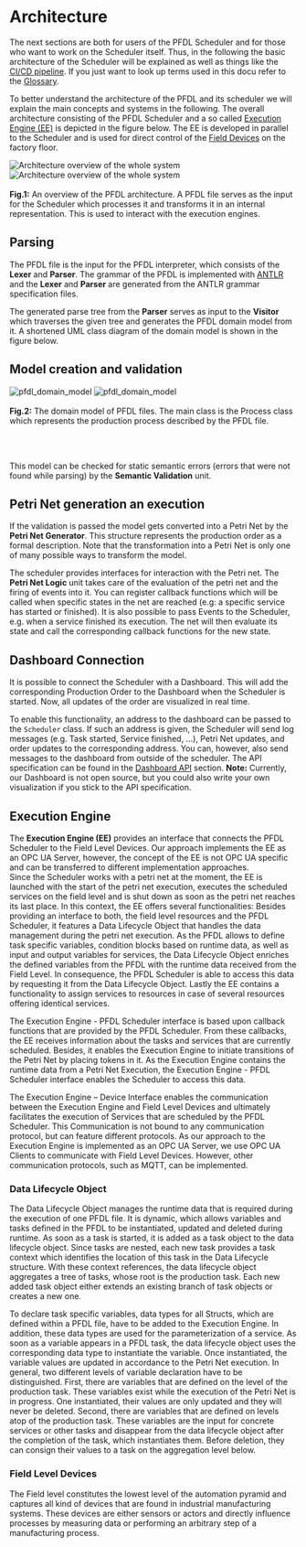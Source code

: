 <!--
SPDX-FileCopyrightText: The PFDL Contributors
SPDX-License-Identifier: MIT
-->
<style>
.figure{
    width: 100%;
    display: block;
    margin-left: auto;
    margin-right: auto;
}
</style>

# Architecture
The next sections are both for users of the PFDL Scheduler and for those who want to work on the Scheduler itself.
Thus, in the following the basic architecture of the Scheduler will be explained as well as things like the [CI/CD pipeline](ci_cd.md).
If you just want to look up terms used in this docu refer to the [Glossary](glossary.md).

To better understand the architecture of the PFDL and its scheduler we will explain the main concepts and systems in the following.
The overall architecture consisting of the PFDL Scheduler and a so called [Execution Engine (EE)](#execution-engine) is depicted in the figure below.
The EE is developed in parallel to the Scheduler and is used for direct control of the [Field Devices](#field-level-devices) on the factory floor.

<div class="figure">
<img src="../../img/pfdl_architecture_overview.png#only-light" alt="Architecture overview of the whole system"/>
<img src="../../img/pfdl_architecture_overview_dark.png#only-dark" alt="Architecture overview of the whole system"/>
<br><br>
<b>Fig.1:</b> An overview of the PFDL architecture.
A PFDL file serves as the input for the Scheduler which processes it and transforms it in an internal representation.
This is used to interact with the execution engines.
<br>
</div>

## Parsing
The PFDL file is the input for the PFDL interpreter, which consists of the **Lexer** and **Parser**.
The grammar of the PFDL is implemented with [ANTLR](http://antlr.org) and the **Lexer** and **Parser** are generated from the ANTLR grammar specification files.

The generated parse tree from the **Parser** serves as input to the **Visitor** which traverses the given tree and generates the PFDL domain model from it.
A shortened UML class diagram of the domain model is shown in the figure below.

## Model creation and validation
<div class="figure">
<img src="../../img/pfdl_domain_model.png#only-light" alt="pfdl_domain_model"/>
<img src="../../img/pfdl_domain_model_dark.png#only-dark" alt="pfdl_domain_model"/>
<br><br>
<b>Fig.2:</b> The domain model of PFDL files. The main class is the Process class which represents the production process described by the PFDL file.

<br><br>
</div>

This model can be checked for static semantic errors (errors that were not found while parsing) by the **Semantic Validation** unit.

## Petri Net generation an execution
If the validation is passed the model gets converted into a Petri Net by the **Petri Net Generator**.
This structure represents the production order as a formal description.
Note that the transformation into a Petri Net is only one of many possible ways to transform the model.

The scheduler provides interfaces for interaction with the Petri net.
The **Petri Net Logic** unit takes care of the evaluation of the petri net and the firing of events into it.
You can register callback functions which will be called when specific states in the net are reached (e.g: a specific service has started or finished). It is also possible to pass Events to the Scheduler, e.g. when a service finished its execution. The net will then evaluate its state and call the corresponding callback functions for the new state.

## Dashboard Connection
It is possible to connect the Scheduler with a Dashboard.
This will add the corresponding Production Order to the Dashboard when the Scheduler is started.
Now, all updates of the order are visualized in real time.

To enable this functionality, an address to the dashboard can be passed to the `Scheduler` class.
If such an address is given, the Scheduler will send log messages (e.g. Task started, Service finished, ...), Petri Net updates, and order updates to the corresponding address.
You can, however, also send messages to the dashboard from outside of the scheduler.
The API specification can be found in the [Dashboard API](../scheduler/dashboard.md) section.
**Note:** Currently, our Dashboard is not open source, but you could also write your own visualization if you stick to the API specification.

## Execution Engine
The **Execution Engine (EE)** provides an interface that connects the PFDL Scheduler to the Field Level Devices.
Our approach implements the EE as an OPC UA Server, however, the concept of the EE is not OPC UA specific and can be transferred to different implementation approaches.  
Since the Scheduler works with a petri net at the moment, the EE is launched with the start of the petri net execution, executes the scheduled services on the field level and is shut down as soon as the petri net reaches its last place.
In this context, the EE offers several functionalities: Besides providing an interface to both, the field level resources and the PFDL Scheduler, it features a Data Lifecycle Object that handles the data management during the petri net execution.
As the PFDL allows to define task specific variables, condition blocks based on runtime data, as well as input and output variables for services, the Data Lifecycle Object enriches the defined variables from the PFDL with the runtime data received from the Field Level.
In consequence, the PFDL Scheduler is able to access this data by requesting it from the Data Lifecycle Object.
Lastly the EE contains a functionality to assign services to resources in case of several resources offering identical services.

The Execution Engine - PFDL Scheduler interface is based upon callback functions that are provided by the PFDL Scheduler. From these callbacks, the EE receives information about the tasks and services that are currently scheduled. Besides, it enables the Execution Engine to initiate transitions of the Petri Net by placing tokens in it. As the Execution Engine contains the runtime data from a Petri Net Execution, the Execution Engine - PFDL Scheduler interface enables the Scheduler to access this data. 

The Execution Engine – Device Interface enables the communication between the Execution Engine and Field Level Devices and ultimately facilitates the execution of Services that are scheduled by the PFDL Scheduler. This Communication is not bound to any communication protocol, but can feature different protocols. As our approach to the Execution Engine is implemented as an OPC UA Server, we use OPC UA Clients to communicate with Field Level Devices. However, other communication protocols, such as MQTT, can be implemented.

### Data Lifecycle Object
The Data Lifecycle Object manages the runtime data that is required during the execution of one PFDL file.
It is dynamic, which allows variables and tasks defined in the PFDL to be instantiated, updated and deleted during runtime.
As soon as a task is started, it is added as a task object to the data lifecycle object. Since tasks are nested, each new task provides a task context which identifies the location of this task in the Data Lifecycle structure.
With these context references, the data lifecycle object aggregates a tree of tasks, whose root is the production task.
Each new added task object either extends an existing branch of task objects or creates a new one. 

To declare task specific variables, data types for all Structs, which are defined within a PFDL file, have to be added to the Execution Engine.
In addition, these data types are used for the parameterization of a service.
As soon as a variable appears in a PFDL task, the data lifecycle object uses the corresponding data type to instantiate the variable.
Once instantiated, the variable values are updated in accordance to the Petri Net execution.
In general, two different levels of variable declaration have to be distinguished.
First, there are variables that are defined on the level of the production task.
These variables exist while the execution of the Petri Net is in progress.
One instantiated, their values are only updated and they will never be deleted.
Second, there are variables that are defined on levels atop of the production task.
These variables are the input for concrete services or other tasks and disappear from the data lifecycle object after the completion of the task, which instantiates them.
Before deletion, they can consign their values to a task on the aggregation level below.

### Field Level Devices
The Field level constitutes the lowest level of the automation pyramid and captures all kind of devices that are found in industrial manufacturing systems.
These devices are either sensors or actors and directly influence processes by measuring data or performing an arbitrary step of a manufacturing process.
